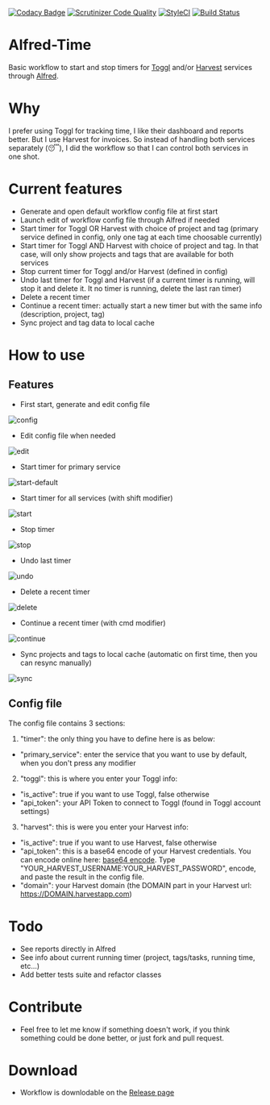 [![Codacy Badge](https://api.codacy.com/project/badge/Grade/b36ee46f72194137a165d6311d450919)](https://www.codacy.com/app/godbout/alfred-time?utm_source=github.com&utm_medium=referral&utm_content=godbout/alfred-time&utm_campaign=badger)
[![Scrutinizer Code Quality](https://scrutinizer-ci.com/g/godbout/alfred-time/badges/quality-score.png?b=master)](https://scrutinizer-ci.com/g/godbout/alfred-time/?branch=master)
[![StyleCI](https://styleci.io/repos/83111813/shield?branch=master)](https://styleci.io/repos/83111813)
[![Build Status](https://www.travis-ci.org/godbout/alfred-time.svg?branch=master)](https://www.travis-ci.org/godbout/alfred-time)

# Alfred-Time

Basic workflow to start and stop timers for [Toggl](https://toggl.com/) and/or [Harvest](https://www.getharvest.com/) services through [Alfred](http://alfredapp.com/).

# Why

I prefer using Toggl for tracking time, I like their dashboard and reports better. But I use Harvest for invoices. So instead of handling both services separately (😴), I did the workflow so that I can control both services in one shot.

# Current features

* Generate and open default workflow config file at first start
* Launch edit of workflow config file through Alfred if needed
* Start timer for Toggl OR Harvest with choice of project and tag (primary service defined in config, only one tag at each time choosable currently)
* Start timer for Toggl AND Harvest with choice of project and tag. In that case, will only show projects and tags that are available for both services
* Stop current timer for Toggl and/or Harvest (defined in config)
* Undo last timer for Toggl and Harvest (if a current timer is running, will stop it and delete it. It no timer is running, delete the last ran timer)
* Delete a recent timer
* Continue a recent timer: actually start a new timer but with the same info (description, project, tag)
* Sync project and tag data to local cache

# How to use

## Features

* First start, generate and edit config file

![config](https://github.com/godbout/alfred-time/blob/master/resources/screenshots/time-set.gif)

* Edit config file when needed

![edit](https://github.com/godbout/alfred-time/blob/master/resources/screenshots/time-edit.gif)

* Start timer for primary service

![start-default](https://github.com/godbout/alfred-time/blob/master/resources/screenshots/time-start-primary_service.gif)

* Start timer for all services (with shift modifier)

![start](https://github.com/godbout/alfred-time/blob/master/resources/screenshots/time-start-all_services.gif)

* Stop timer

![stop](https://github.com/godbout/alfred-time/blob/master/resources/screenshots/time-stop.gif)

* Undo last timer

![undo](https://github.com/godbout/alfred-time/blob/master/resources/screenshots/time-undo.gif)

* Delete a recent timer

![delete](https://github.com/godbout/alfred-time/blob/master/resources/screenshots/time-delete.gif)

* Continue a recent timer (with cmd modifier)

![continue](https://github.com/godbout/alfred-time/blob/master/resources/screenshots/time-continue.gif)

* Sync projects and tags to local cache (automatic on first time, then you can resync manually)

![sync](https://github.com/godbout/alfred-time/blob/master/resources/screenshots/time-sync.gif)

## Config file

The config file contains 3 sections:

1. "timer": the only thing you have to define here is as below:
  * "primary_service": enter the service that you want to use by default, when you don't press any modifier
2. "toggl": this is where you enter your Toggl info:
  * "is_active": true if you want to use Toggl, false otherwise
  * "api_token": your API Token to connect to Toggl (found in Toggl account settings)
3. "harvest": this is were you enter your Harvest info:
  * "is_active": true if you want to use Harvest, false otherwise
  * "api_token": this is a base64 encode of your Harvest credentials. You can encode online here: [base64 encode](https://www.base64encode.org/). Type "YOUR_HARVEST_USERNAME:YOUR_HARVEST_PASSWORD", encode, and paste the result in the config file.
  * "domain": your Harvest domain (the DOMAIN part in your Harvest url: https://DOMAIN.harvestapp.com)

# Todo

* See reports directly in Alfred
* See info about current running timer (project, tags/tasks, running time, etc...)
* Add better tests suite and refactor classes

# Contribute

* Feel free to let me know if something doesn't work, if you think something could be done better, or just fork and pull request.

# Download

* Workflow is downlodable on the [Release page](https://github.com/godbout/alfred-time/releases)
